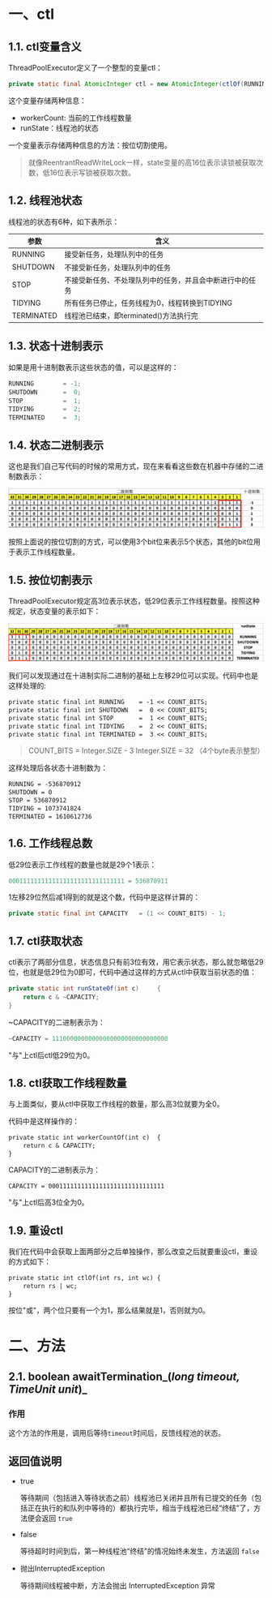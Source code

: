 # 一、ctl

## 1.1. ctl变量含义

ThreadPoolExecutor定义了一个整型的变量ctl：

~~~java
private static final AtomicInteger ctl = new AtomicInteger(ctlOf(RUNNING, 0));
~~~
这个变量存储两种信息：
- workerCount: 当前的工作线程数量
- runState：线程池的状态

一个变量表示存储两种信息的方法：按位切割使用。

>就像ReentrantReadWriteLock一样，state变量的高16位表示读锁被获取次数，低16位表示写锁被获取次数。

## 1.2. 线程池状态
线程池的状态有6种，如下表所示：

|参数|含义|
|---|---|
|RUNNING|接受新任务，处理队列中的任务|
|SHUTDOWN|不接受新任务，处理队列中的任务|
|STOP|不接受新任务、不处理队列中的任务，并且会中断进行中的任务|
|TIDYING|所有任务已停止，任务线程为0，线程转换到TIDYING|
|TERMINATED|线程池已结束，即terminated()方法执行完|

## 1.3. 状态十进制表示
如果是用十进制数表示这些状态的值，可以是这样的：

~~~java
RUNNING        = -1;
SHUTDOWN       =  0;
STOP           =  1;
TIDYING        =  2;
TERMINATED     =  3;
~~~

## 1.4. 状态二进制表示
这也是我们自己写代码的时候的常用方式，现在来看看这些数在机器中存储的二进制数表示：

![](../../images/concurrent/ctl-1.png)

按照上面说的按位切割的方式，可以使用3个bit位来表示5个状态，其他的bit位用于表示工作线程数量。

## 1.5. 按位切割表示
ThreadPoolExecutor规定高3位表示状态，低29位表示工作线程数量。按照这种规定，状态变量的表示如下：

![](../../images/concurrent/ctl-2.png)

我们可以发现通过在十进制实际二进制的基础上左移29位可以实现。代码中也是这样处理的:
~~~
private static final int RUNNING    = -1 << COUNT_BITS;
private static final int SHUTDOWN   =  0 << COUNT_BITS;
private static final int STOP       =  1 << COUNT_BITS;
private static final int TIDYING    =  2 << COUNT_BITS;
private static final int TERMINATED =  3 << COUNT_BITS;
~~~
> COUNT_BITS = Integer.SIZE - 3
> Integer.SIZE = 32 （4个byte表示整型）

这样处理后各状态十进制数为：
~~~
RUNNING = -536870912
SHUTDOWN = 0
STOP = 536870912
TIDYING = 1073741824
TERMINATED = 1610612736
~~~

## 1.6. 工作线程总数
低29位表示工作线程的数量也就是29个1表示：

~~~java
00011111111111111111111111111111 = 536870911
~~~

1左移29位然后减1得到的就是这个数，代码中是这样计算的：

~~~java
private static final int CAPACITY   = (1 << COUNT_BITS) - 1;
~~~

## 1.7. ctl获取状态

ctl表示了两部分信息，状态信息只有前3位有效，用它表示状态，那么就忽略低29位，也就是低29位为0即可，代码中通过这样的方式从ctl中获取当前状态的值：

~~~java
private static int runStateOf(int c)     {
    return c & ~CAPACITY; 
}
~~~
~CAPACITY的二进制表示为：

~~~java
~CAPACITY = 11100000000000000000000000000000
~~~
"与"上ctl后ctl低29位为0。

## 1.8. ctl获取工作线程数量

与上面类似，要从ctl中获取工作线程的数量，那么高3位就要为全0。

代码中是这样操作的：

~~~
private static int workerCountOf(int c)  { 
    return c & CAPACITY; 
}
~~~

CAPACITY的二进制表示为：

~~~
CAPACITY = 00011111111111111111111111111111
~~~
"与"上ctl后高3位全为0。

## 1.9. 重设ctl

我们在代码中会获取上面两部分之后单独操作，那么改变之后就要重设ctl，重设的方式如下：

~~~
private static int ctlOf(int rs, int wc) { 
    return rs | wc; 
}
~~~
按位"或"，两个位只要有一个为1，那么结果就是1，否则就为0。

# 二、方法

## 2.1. boolean awaitTermination_(_long timeout, TimeUnit unit_)_

 ### 作用

这个方法的作用是，调用后等待`timeout`时间后，反馈线程池的状态。

## 返回值说明

- true

  等待期间（包括进入等待状态之前）线程池已关闭并且所有已提交的任务（包括正在执行的和队列中等待的）都执行完毕，相当于线程池已经“终结”了，方法便会返回 `true`

- false

  等待超时时间到后，第一种线程池“终结”的情况始终未发生，方法返回 `false`

- 抛出InterruptedException

  等待期间线程被中断，方法会抛出 InterruptedException 异常

